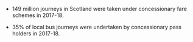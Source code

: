 * 149 million journeys in Scotland were taken under concessionary fare schemes in 2017-18.

* 35% of local bus journeys were undertaken by concessionary pass holders in 2017-18.

